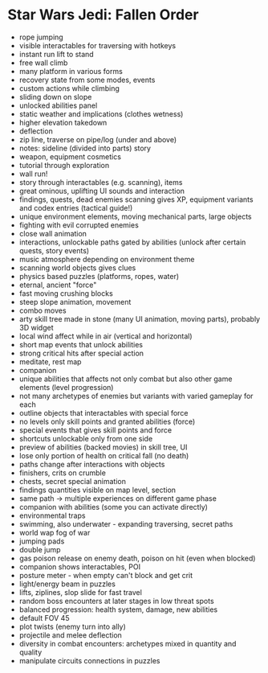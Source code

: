 # Star Wars Jedi: Fallen Order

- rope jumping
- visible interactables for traversing with hotkeys
- instant run lift to stand
- free wall climb
- many platform in various forms
- recovery state from some modes, events
- custom actions while climbing
- sliding down on slope
- unlocked abilities panel
- static weather and implications (clothes wetness)
- higher elevation takedown
- deflection
- zip line, traverse on pipe/log (under and above)
- notes: sideline (divided into parts) story
- weapon, equipment cosmetics
- tutorial through exploration
- wall run!
- story through interactables (e.g. scanning), items 
- great ominous, uplifting UI sounds and interaction
- findings, quests, dead enemies scanning gives XP, equipment variants and codex entries (tactical guide!)
- unique environment elements, moving mechanical parts, large objects
- fighting with evil corrupted enemies
- close wall animation
- interactions, unlockable paths gated by abilities (unlock after certain quests, story events)
- music atmosphere depending on environment theme
- scanning world objects gives clues
- physics based puzzles (platforms, ropes, water)
- eternal, ancient "force"
- fast moving crushing blocks
- steep slope animation, movement
- combo moves
- arty skill tree made in stone (many UI animation, moving parts), probably 3D widget
- local wind affect while in air (vertical and horizontal)
- short map events that unlock abilities
- strong critical hits after special action
- meditate, rest map
- companion
- unique abilities that affects not only combat but also other game elements (level progression)
- not many archetypes of enemies but variants with varied gameplay for each
- outline objects that interactables with special force
- no levels only skill points and granted abilities (force)
- special events that gives skill points and force
- shortcuts unlockable only from one side
- preview of abilities (backed movies) in skill tree, UI
- lose only portion of health on critical fall (no death)
- paths change after interactions with objects
- finishers, crits on crumble
- chests, secret special animation
- findings quantities visible on map level, section
- same path -> multiple experiences on different game phase
- companion with abilities (some you can activate directly)
- environmental traps
- swimming, also underwater - expanding traversing, secret paths
- world wap fog of war
- jumping pads
- double jump
- gas poison release on enemy death, poison on hit (even when blocked)
- companion shows interactables, POI
- posture meter - when empty can't block and get crit
- light/energy beam in puzzles
- lifts, ziplines, slop slide for fast travel
- random boss encounters at later stages in low threat spots
- balanced progression: health system, damage, new abilities
- default FOV 45
- plot twists (enemy turn into ally)
- projectile and melee deflection
- diversity in combat encounters: archetypes mixed in quantity and quality
- manipulate circuits connections in puzzles